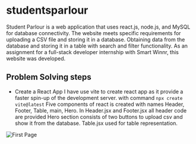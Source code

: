 # studentsparlour
Student Parlour is a web application that uses react.js, node.js, and MySQL for database connectivity. The website meets specific requirements for uploading a CSV file and storing it in a database. Obtaining data from the database and storing it in a table with search and filter functionality. As an assignment for a full-stack developer internship with Smart Winnr, this website was developed.

## Problem Solving steps
  - Create a React App
I have use vite to create react app as it provide a faster spin-up of the development server. with command 
```npx create vite@latest```
Five components of react is created with names Header, Footer, Table, main, Hero.
In Header.jsx and Footer.jsx all header code are provided Hero section consists of two buttons to upload csv and show it from the database.
Table.jsx used for table representation.

![First Page](https://github.com/TusarPanja1/studentsparlour/blob/main/Screenshot%20(172).png "First page")
